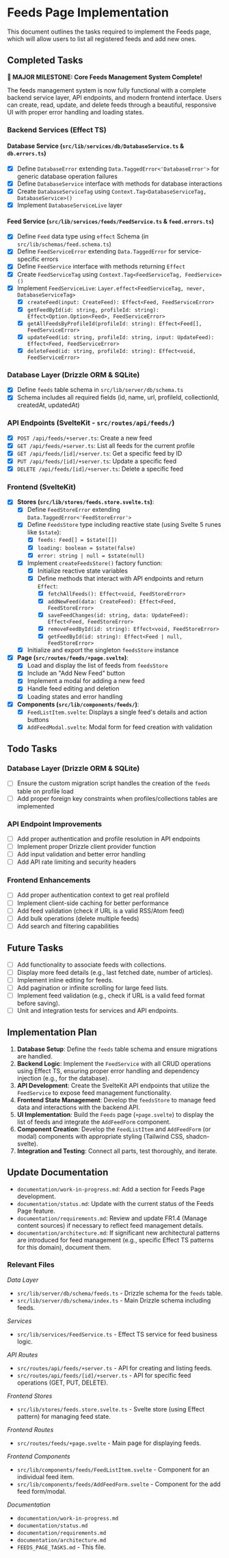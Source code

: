 # Feeds Page Implementation

This document outlines the tasks required to implement the Feeds page, which will allow users to list all registered feeds and add new ones.

## Completed Tasks

**🎉 MAJOR MILESTONE: Core Feeds Management System Complete!**

The feeds management system is now fully functional with a complete backend service layer, API endpoints, and modern frontend interface. Users can create, read, update, and delete feeds through a beautiful, responsive UI with proper error handling and loading states.

### Backend Services (Effect TS)

#### Database Service (`src/lib/services/db/DatabaseService.ts` & `db.errors.ts`)
- [x] Define `DatabaseError` extending `Data.TaggedError<'DatabaseError'>` for generic database operation failures
- [x] Define `DatabaseService` interface with methods for database interactions
- [x] Create `DatabaseServiceTag` using `Context.Tag<DatabaseServiceTag, DatabaseService>()`
- [x] Implement `DatabaseServiceLive` layer

#### Feed Service (`src/lib/services/feeds/FeedService.ts` & `feed.errors.ts`)
- [x] Define `Feed` data type using `effect` Schema (in `src/lib/schemas/feed.schema.ts`)
- [x] Define `FeedServiceError` extending `Data.TaggedError` for service-specific errors
- [x] Define `FeedService` interface with methods returning `Effect`
- [x] Create `FeedServiceTag` using `Context.Tag<FeedServiceTag, FeedService>()`
- [x] Implement `FeedServiceLive`: `Layer.effect<FeedServiceTag, never, DatabaseServiceTag>`
    - [x] `createFeed(input: CreateFeed): Effect<Feed, FeedServiceError>`
    - [x] `getFeedById(id: string, profileId: string): Effect<Option.Option<Feed>, FeedServiceError>`
    - [x] `getAllFeedsByProfileId(profileId: string): Effect<Feed[], FeedServiceError>`
    - [x] `updateFeed(id: string, profileId: string, input: UpdateFeed): Effect<Feed, FeedServiceError>`
    - [x] `deleteFeed(id: string, profileId: string): Effect<void, FeedServiceError>`

### Database Layer (Drizzle ORM & SQLite)
- [x] Define `feeds` table schema in `src/lib/server/db/schema.ts`
- [x] Schema includes all required fields (id, name, url, profileId, collectionId, createdAt, updatedAt)

### API Endpoints (SvelteKit - `src/routes/api/feeds/`)
- [x] `POST /api/feeds/+server.ts`: Create a new feed
- [x] `GET /api/feeds/+server.ts`: List all feeds for the current profile
- [x] `GET /api/feeds/[id]/+server.ts`: Get a specific feed by ID
- [x] `PUT /api/feeds/[id]/+server.ts`: Update a specific feed
- [x] `DELETE /api/feeds/[id]/+server.ts`: Delete a specific feed

### Frontend (SvelteKit)
- [x] **Stores (`src/lib/stores/feeds.store.svelte.ts`)**:
    - [x] Define `FeedStoreError` extending `Data.TaggedError<'FeedStoreError'>`
    - [x] Define `FeedsStore` type including reactive state (using Svelte 5 runes like `$state`):
        - [x] `feeds: Feed[] = $state([])`
        - [x] `loading: boolean = $state(false)`
        - [x] `error: string | null = $state(null)`
    - [x] Implement `createFeedsStore()` factory function:
        - [x] Initialize reactive state variables
        - [x] Define methods that interact with API endpoints and return `Effect`:
            - [x] `fetchAllFeeds(): Effect<void, FeedStoreError>`
            - [x] `addNewFeed(data: CreateFeed): Effect<Feed, FeedStoreError>`
            - [x] `saveFeedChanges(id: string, data: UpdateFeed): Effect<Feed, FeedStoreError>`
            - [x] `removeFeedById(id: string): Effect<void, FeedStoreError>`
            - [x] `getFeedById(id: string): Effect<Feed | null, FeedStoreError>`
    - [x] Initialize and export the singleton `feedsStore` instance
- [x] **Page (`src/routes/feeds/+page.svelte`)**:
    - [x] Load and display the list of feeds from `feedsStore`
    - [x] Include an "Add New Feed" button
    - [x] Implement a modal for adding a new feed
    - [x] Handle feed editing and deletion
    - [x] Loading states and error handling
- [x] **Components (`src/lib/components/feeds/`)**:
    - [x] `FeedListItem.svelte`: Displays a single feed's details and action buttons
    - [x] `AddFeedModal.svelte`: Modal form for feed creation with validation

## Todo Tasks

### Database Layer (Drizzle ORM & SQLite)
- [ ] Ensure the custom migration script handles the creation of the `feeds` table on profile load
- [ ] Add proper foreign key constraints when profiles/collections tables are implemented

### API Endpoint Improvements
- [ ] Add proper authentication and profile resolution in API endpoints
- [ ] Implement proper Drizzle client provider function
- [ ] Add input validation and better error handling
- [ ] Add API rate limiting and security headers

### Frontend Enhancements
- [ ] Add proper authentication context to get real profileId
- [ ] Implement client-side caching for better performance
- [ ] Add feed validation (check if URL is a valid RSS/Atom feed)
- [ ] Add bulk operations (delete multiple feeds)
- [ ] Add search and filtering capabilities

## Future Tasks

- [ ] Add functionality to associate feeds with collections.
- [ ] Display more feed details (e.g., last fetched date, number of articles).
- [ ] Implement inline editing for feeds.
- [ ] Add pagination or infinite scrolling for large feed lists.
- [ ] Implement feed validation (e.g., check if URL is a valid feed format before saving).
- [ ] Unit and integration tests for services and API endpoints.

## Implementation Plan

1.  **Database Setup**: Define the `feeds` table schema and ensure migrations are handled.
2.  **Backend Logic**: Implement the `FeedService` with all CRUD operations using Effect TS, ensuring proper error handling and dependency injection (e.g., for the database).
3.  **API Development**: Create the SvelteKit API endpoints that utilize the `FeedService` to expose feed management functionality.
4.  **Frontend State Management**: Develop the `feedsStore` to manage feed data and interactions with the backend API.
5.  **UI Implementation**: Build the `Feeds` page (`+page.svelte`) to display the list of feeds and integrate the `AddFeedForm` component.
6.  **Component Creation**: Develop the `FeedListItem` and `AddFeedForm` (or modal) components with appropriate styling (Tailwind CSS, shadcn-svelte).
7.  **Integration and Testing**: Connect all parts, test thoroughly, and iterate.

## Update Documentation

- `documentation/work-in-progress.md`: Add a section for Feeds Page development.
- `documentation/status.md`: Update with the current status of the Feeds Page feature.
- `documentation/requirements.md`: Review and update FR1.4 (Manage content sources) if necessary to reflect feed management details.
- `documentation/architecture.md`: If significant new architectural patterns are introduced for feed management (e.g., specific Effect TS patterns for this domain), document them.

### Relevant Files

*Data Layer*
- `src/lib/server/db/schema/feeds.ts` - Drizzle schema for the `feeds` table.
- `src/lib/server/db/schema/index.ts` - Main Drizzle schema including feeds.

*Services*
- `src/lib/services/FeedService.ts` - Effect TS service for feed business logic.

*API Routes*
- `src/routes/api/feeds/+server.ts` - API for creating and listing feeds.
- `src/routes/api/feeds/[id]/+server.ts` - API for specific feed operations (GET, PUT, DELETE).

*Frontend Stores*
- `src/lib/stores/feeds.store.svelte.ts` - Svelte store (using Effect pattern) for managing feed state.

*Frontend Routes*
- `src/routes/feeds/+page.svelte` - Main page for displaying feeds.

*Frontend Components*
- `src/lib/components/feeds/FeedListItem.svelte` - Component for an individual feed item.
- `src/lib/components/feeds/AddFeedForm.svelte` - Component for the add feed form/modal.

*Documentation*
- `documentation/work-in-progress.md`
- `documentation/status.md`
- `documentation/requirements.md`
- `documentation/architecture.md`
- `FEEDS_PAGE_TASKS.md` - This file.
